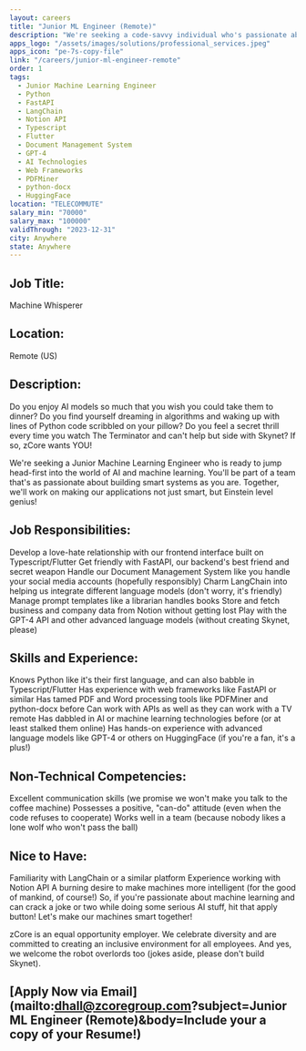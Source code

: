 ```yaml
---
layout: careers
title: "Junior ML Engineer (Remote)"
description: "We're seeking a code-savvy individual who's passionate about Machine Learning, capable of building and maintaining complex systems, familiar with multiple languages and platforms like Python, Java, SQL, FastAPI, LangChain, and Notion API."
apps_logo: "/assets/images/solutions/professional_services.jpeg"
apps_icon: "pe-7s-copy-file"
link: "/careers/junior-ml-engineer-remote"
order: 1
tags:
  - Junior Machine Learning Engineer
  - Python
  - FastAPI
  - LangChain
  - Notion API
  - Typescript
  - Flutter
  - Document Management System
  - GPT-4
  - AI Technologies
  - Web Frameworks
  - PDFMiner
  - python-docx
  - HuggingFace
location: "TELECOMMUTE"
salary_min: "70000"
salary_max: "100000"
validThrough: "2023-12-31"
city: Anywhere
state: Anywhere
---
```


## Job Title:

Machine Whisperer

## Location:

Remote (US)

## Description:

Do you enjoy AI models so much that you wish you could take them to dinner? Do you find yourself dreaming in algorithms and waking up with lines of Python code scribbled on your pillow? Do you feel a secret thrill every time you watch The Terminator and can't help but side with Skynet? If so, zCore wants YOU!

We're seeking a Junior Machine Learning Engineer who is ready to jump head-first into the world of AI and machine learning. You'll be part of a team that's as passionate about building smart systems as you are. Together, we'll work on making our applications not just smart, but Einstein level genius!

## Job Responsibilities:

Develop a love-hate relationship with our frontend interface built on Typescript/Flutter
Get friendly with FastAPI, our backend's best friend and secret weapon
Handle our Document Management System like you handle your social media accounts (hopefully responsibly)
Charm LangChain into helping us integrate different language models (don't worry, it's friendly)
Manage prompt templates like a librarian handles books
Store and fetch business and company data from Notion without getting lost
Play with the GPT-4 API and other advanced language models (without creating Skynet, please)

## Skills and Experience:

Knows Python like it's their first language, and can also babble in Typescript/Flutter
Has experience with web frameworks like FastAPI or similar
Has tamed PDF and Word processing tools like PDFMiner and python-docx before
Can work with APIs as well as they can work with a TV remote
Has dabbled in AI or machine learning technologies before (or at least stalked them online)
Has hands-on experience with advanced language models like GPT-4 or others on HuggingFace (if you're a fan, it's a plus!)

## Non-Technical Competencies:

Excellent communication skills (we promise we won't make you talk to the coffee machine)
Possesses a positive, "can-do" attitude (even when the code refuses to cooperate)
Works well in a team (because nobody likes a lone wolf who won't pass the ball)

## Nice to Have:

Familiarity with LangChain or a similar platform
Experience working with Notion API
A burning desire to make machines more intelligent (for the good of mankind, of course!)
So, if you're passionate about machine learning and can crack a joke or two while doing some serious AI stuff, hit that apply button! Let's make our machines smart together!

zCore is an equal opportunity employer. We celebrate diversity and are committed to creating an inclusive environment for all employees. And yes, we welcome the robot overlords too (jokes aside, please don't build Skynet).

## [Apply Now via Email](mailto:dhall@zcoregroup.com?subject=Junior ML Engineer (Remote)&body=Include your a copy of your Resume!)
